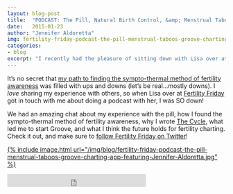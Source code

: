```yaml
---
layout: blog-post
title:  "PODCAST: The Pill, Natural Birth Control, &amp; Menstrual Taboos"
date:   2015-01-23
author: "Jennifer Aldoretta"
img: fertility-friday-podcast-the-pill-menstrual-taboos-groove-charting-app-featuring-Jennifer-Aldoretta.jpg
categories:
- blog
excerpt: "I recently had the pleasure of sitting down with Lisa over at Fertility Friday and chatting about my experience with the pill, finding fertility awareness, and writing my book ..."
---
```


It&rsquo;s no secret that <a class="text-link" href="/blog/2014/03/15/finding-fertility-awareness-my-birth-control-story/">my path to finding the sympto-thermal method of fertility awareness</a> was filled with ups and downs (let&rsquo;s be real...mostly downs). I *love* sharing my experience with others, so when Lisa over at <a class="text-link" target="_blank" href="http://fertilityfriday.com/">Fertility Friday</a> got in touch with me about doing a podcast with her, I was SO down!  

We had an amazing chat about my experience with the pill, how I found the sympto-thermal method of fertility awareness, why I wrote <a class="text-link" target="_blank" href="https://leanpub.com/the-cycle/">The Cycle</a>, what led me to start Groove, and what I think the future holds for fertility charting. Check it out, and make sure to <a class="text-link" target="_blank" href="https://twitter.com/fertilefriday">follow Fertility Friday on Twitter</a>!

<a target="_blank" href="https://fertilityfriday.com/Jennifer">{% include image.html url="/img/blog/fertility-friday-podcast-the-pill-menstrual-taboos-groove-charting-app-featuring-Jennifer-Aldoretta.jpg" %}</a>

<iframe width="320" height="30" src="http://fertilityfriday.com/?powerpress_embed=626-podcast&amp;powerpress_player=mediaelement-audio" frameborder="0" scrolling="no"></iframe>
